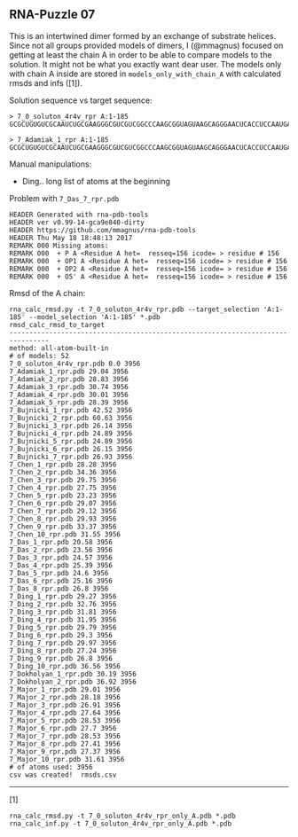 RNA-Puzzle 07
-----------------------------------------------------------------------------

This is an intertwined dimer formed by an exchange of substrate helices. Since not all groups provided models of dimers, I (@mmagnus) focused on getting at least the chain A in order to be able to compare models to the solution. It might not be what you exactly want dear user. The models only with chain A inside are stored in `models_only_with_chain_A` with calculated rmsds and infs ([1]).

Solution sequence vs target sequence:

```
> 7_0_soluton_4r4v_rpr A:1-185
GCGCUGUGUCGCAAUCUGCGAAGGGCGUCGUCGGCCCAAGCGGUAGUAAGCAGGGAACUCACCUCCAAUGAAACACAUUGUCGUAGCAGUUGACUACUGUUAUGUGAUUGGUAGAGGCUAAGUGACGGUAUUGGCGUAAGCCAAUACCGCAGCACAGCACAAGCCCGCUUGCGAGAUUACAGCGC

> 7_Adamiak_1_rpr A:1-185
GCGCUGUGUCGCAAUCUGCGAAGGGCGUCGUCGGCCCAAGCGGUAGUAAGCAGGGAACUCACCUCCAAUGAAACACAUUGUCGUAGCAGUUGACUACUGUUAUGUGAUUGGUAGAGGCUAAGUGACGGUAUUGGCGUAAGCCAAUACCGCAGCACAGCACAAGCCCGCUUGCGAGAUUACAGCGC
```

Manual manipulations:

- Ding.. long list of atoms at the beginning

Problem with `7_Das_7_rpr.pdb`

```
HEADER Generated with rna-pdb-tools
HEADER ver v0.99-14-gca9e840-dirty 
HEADER https://github.com/mmagnus/rna-pdb-tools 
HEADER Thu May 18 18:48:13 2017
REMARK 000 Missing atoms:
REMARK 000  + P A <Residue A het=  resseq=156 icode= > residue # 156
REMARK 000  + OP1 A <Residue A het=  resseq=156 icode= > residue # 156
REMARK 000  + OP2 A <Residue A het=  resseq=156 icode= > residue # 156
REMARK 000  + O5' A <Residue A het=  resseq=156 icode= > residue # 156
```

Rmsd of the A chain:

    rna_calc_rmsd.py -t 7_0_soluton_4r4v_rpr.pdb --target_selection 'A:1-185' --model_selection 'A:1-185' *.pdb
    rmsd_calc_rmsd_to_target
    --------------------------------------------------------------------------------
    method: all-atom-built-in
    # of models: 52
    7_0_soluton_4r4v_rpr.pdb 0.0 3956
    7_Adamiak_1_rpr.pdb 29.04 3956
    7_Adamiak_2_rpr.pdb 28.83 3956
    7_Adamiak_3_rpr.pdb 30.74 3956
    7_Adamiak_4_rpr.pdb 30.01 3956
    7_Adamiak_5_rpr.pdb 28.39 3956
    7_Bujnicki_1_rpr.pdb 42.52 3956
    7_Bujnicki_2_rpr.pdb 60.63 3956
    7_Bujnicki_3_rpr.pdb 26.14 3956
    7_Bujnicki_4_rpr.pdb 24.89 3956
    7_Bujnicki_5_rpr.pdb 24.89 3956
    7_Bujnicki_6_rpr.pdb 26.15 3956
    7_Bujnicki_7_rpr.pdb 26.93 3956
    7_Chen_1_rpr.pdb 28.28 3956
    7_Chen_2_rpr.pdb 34.36 3956
    7_Chen_3_rpr.pdb 29.75 3956
    7_Chen_4_rpr.pdb 27.75 3956
    7_Chen_5_rpr.pdb 23.23 3956
    7_Chen_6_rpr.pdb 29.07 3956
    7_Chen_7_rpr.pdb 29.12 3956
    7_Chen_8_rpr.pdb 29.93 3956
    7_Chen_9_rpr.pdb 33.37 3956
    7_Chen_10_rpr.pdb 31.55 3956
    7_Das_1_rpr.pdb 20.58 3956
    7_Das_2_rpr.pdb 23.56 3956
    7_Das_3_rpr.pdb 24.57 3956
    7_Das_4_rpr.pdb 25.39 3956
    7_Das_5_rpr.pdb 24.6 3956
    7_Das_6_rpr.pdb 25.16 3956
    7_Das_8_rpr.pdb 26.8 3956
    7_Ding_1_rpr.pdb 29.27 3956
    7_Ding_2_rpr.pdb 32.76 3956
    7_Ding_3_rpr.pdb 31.81 3956
    7_Ding_4_rpr.pdb 31.95 3956
    7_Ding_5_rpr.pdb 29.79 3956
    7_Ding_6_rpr.pdb 29.3 3956
    7_Ding_7_rpr.pdb 29.97 3956
    7_Ding_8_rpr.pdb 27.24 3956
    7_Ding_9_rpr.pdb 26.8 3956
    7_Ding_10_rpr.pdb 36.56 3956
    7_Dokholyan_1_rpr.pdb 30.19 3956
    7_Dokholyan_2_rpr.pdb 36.92 3956
    7_Major_1_rpr.pdb 29.01 3956
    7_Major_2_rpr.pdb 28.18 3956
    7_Major_3_rpr.pdb 26.91 3956
    7_Major_4_rpr.pdb 27.64 3956
    7_Major_5_rpr.pdb 28.53 3956
    7_Major_6_rpr.pdb 27.7 3956
    7_Major_7_rpr.pdb 28.53 3956
    7_Major_8_rpr.pdb 27.41 3956
    7_Major_9_rpr.pdb 27.37 3956
    7_Major_10_rpr.pdb 31.61 3956
    # of atoms used: 3956
    csv was created!  rmsds.csv

-------------------------------------------------------------------------------

[1] 

	rna_calc_rmsd.py -t 7_0_soluton_4r4v_rpr_only_A.pdb *.pdb
	rna_calc_inf.py -t 7_0_soluton_4r4v_rpr_only_A.pdb *.pdb
